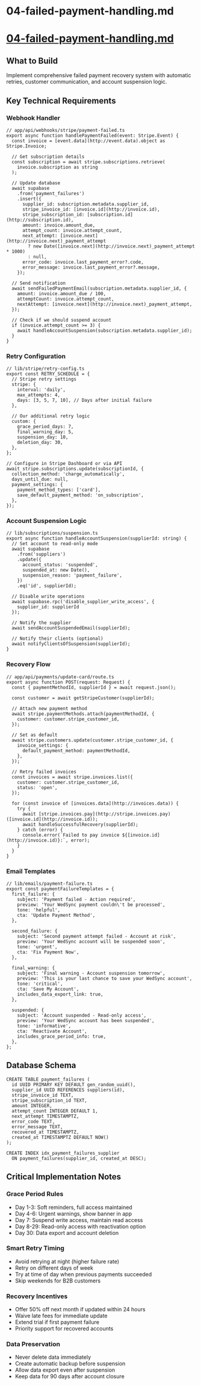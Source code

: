# 04-failed-payment-handling.md

# [04-failed-payment-handling.md](http://04-failed-payment-handling.md)

## What to Build

Implement comprehensive failed payment recovery system with automatic retries, customer communication, and account suspension logic.

## Key Technical Requirements

### Webhook Handler

```
// app/api/webhooks/stripe/payment-failed.ts
export async function handlePaymentFailed(event: Stripe.Event) {
  const invoice = [event.data](http://event.data).object as Stripe.Invoice;
  
  // Get subscription details
  const subscription = await stripe.subscriptions.retrieve(
    invoice.subscription as string
  );
  
  // Update database
  await supabase
    .from('payment_failures')
    .insert({
      supplier_id: subscription.metadata.supplier_id,
      stripe_invoice_id: [invoice.id](http://invoice.id),
      stripe_subscription_id: [subscription.id](http://subscription.id),
      amount: invoice.amount_due,
      attempt_count: invoice.attempt_count,
      next_attempt: [invoice.next](http://invoice.next)_payment_attempt 
        ? new Date([invoice.next](http://invoice.next)_payment_attempt * 1000) 
        : null,
      error_code: invoice.last_payment_error?.code,
      error_message: invoice.last_payment_error?.message,
    });
  
  // Send notification
  await sendFailedPaymentEmail(subscription.metadata.supplier_id, {
    amount: invoice.amount_due / 100,
    attemptCount: invoice.attempt_count,
    nextAttempt: [invoice.next](http://invoice.next)_payment_attempt,
  });
  
  // Check if we should suspend account
  if (invoice.attempt_count >= 3) {
    await handleAccountSuspension(subscription.metadata.supplier_id);
  }
}
```

### Retry Configuration

```
// lib/stripe/retry-config.ts
export const RETRY_SCHEDULE = {
  // Stripe retry settings
  stripe: {
    interval: 'daily',
    max_attempts: 4,
    days: [3, 5, 7, 10], // Days after initial failure
  },
  
  // Our additional retry logic
  custom: {
    grace_period_days: 7,
    final_warning_day: 5,
    suspension_day: 10,
    deletion_day: 30,
  },
};

// Configure in Stripe Dashboard or via API
await stripe.subscriptions.update(subscriptionId, {
  collection_method: 'charge_automatically',
  days_until_due: null,
  payment_settings: {
    payment_method_types: ['card'],
    save_default_payment_method: 'on_subscription',
  },
});
```

### Account Suspension Logic

```
// lib/subscriptions/suspension.ts
export async function handleAccountSuspension(supplierId: string) {
  // Set account to read-only mode
  await supabase
    .from('suppliers')
    .update({ 
      account_status: 'suspended',
      suspended_at: new Date(),
      suspension_reason: 'payment_failure',
    })
    .eq('id', supplierId);
  
  // Disable write operations
  await supabase.rpc('disable_supplier_write_access', { 
    supplier_id: supplierId 
  });
  
  // Notify the supplier
  await sendAccountSuspendedEmail(supplierId);
  
  // Notify their clients (optional)
  await notifyClientsOfSuspension(supplierId);
}
```

### Recovery Flow

```
// app/api/payments/update-card/route.ts
export async function POST(request: Request) {
  const { paymentMethodId, supplierId } = await request.json();
  
  const customer = await getStripeCustomer(supplierId);
  
  // Attach new payment method
  await stripe.paymentMethods.attach(paymentMethodId, {
    customer: customer.stripe_customer_id,
  });
  
  // Set as default
  await stripe.customers.update(customer.stripe_customer_id, {
    invoice_settings: {
      default_payment_method: paymentMethodId,
    },
  });
  
  // Retry failed invoices
  const invoices = await stripe.invoices.list({
    customer: customer.stripe_customer_id,
    status: 'open',
  });
  
  for (const invoice of [invoices.data](http://invoices.data)) {
    try {
      await [stripe.invoices.pay](http://stripe.invoices.pay)([invoice.id](http://invoice.id));
      await handleSuccessfulRecovery(supplierId);
    } catch (error) {
      console.error(`Failed to pay invoice ${[invoice.id](http://invoice.id)}:`, error);
    }
  }
}
```

### Email Templates

```
// lib/emails/payment-failure.ts
export const paymentFailureTemplates = {
  first_failure: {
    subject: 'Payment failed - Action required',
    preview: 'Your WedSync payment couldn\'t be processed',
    tone: 'helpful',
    cta: 'Update Payment Method',
  },
  
  second_failure: {
    subject: 'Second payment attempt failed - Account at risk',
    preview: 'Your WedSync account will be suspended soon',
    tone: 'urgent',
    cta: 'Fix Payment Now',
  },
  
  final_warning: {
    subject: 'Final warning - Account suspension tomorrow',
    preview: 'This is your last chance to save your WedSync account',
    tone: 'critical',
    cta: 'Save My Account',
    includes_data_export_link: true,
  },
  
  suspended: {
    subject: 'Account suspended - Read-only access',
    preview: 'Your WedSync account has been suspended',
    tone: 'informative',
    cta: 'Reactivate Account',
    includes_grace_period_info: true,
  },
};
```

## Database Schema

```
CREATE TABLE payment_failures (
  id UUID PRIMARY KEY DEFAULT gen_random_uuid(),
  supplier_id UUID REFERENCES suppliers(id),
  stripe_invoice_id TEXT,
  stripe_subscription_id TEXT,
  amount INTEGER,
  attempt_count INTEGER DEFAULT 1,
  next_attempt TIMESTAMPTZ,
  error_code TEXT,
  error_message TEXT,
  recovered_at TIMESTAMPTZ,
  created_at TIMESTAMPTZ DEFAULT NOW()
);

CREATE INDEX idx_payment_failures_supplier 
  ON payment_failures(supplier_id, created_at DESC);
```

## Critical Implementation Notes

### Grace Period Rules

- Day 1-3: Soft reminders, full access maintained
- Day 4-6: Urgent warnings, show banner in app
- Day 7: Suspend write access, maintain read access
- Day 8-29: Read-only access with reactivation option
- Day 30: Data export and account deletion

### Smart Retry Timing

- Avoid retrying at night (higher failure rate)
- Retry on different days of week
- Try at time of day when previous payments succeeded
- Skip weekends for B2B customers

### Recovery Incentives

- Offer 50% off next month if updated within 24 hours
- Waive late fees for immediate update
- Extend trial if first payment failure
- Priority support for recovered accounts

### Data Preservation

- Never delete data immediately
- Create automatic backup before suspension
- Allow data export even after suspension
- Keep data for 90 days after account closure